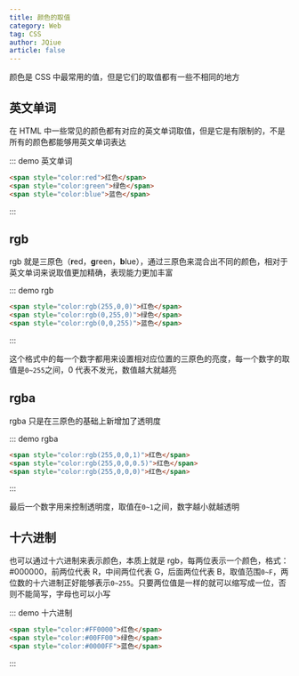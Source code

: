 ```yaml
---
title: 颜色的取值
category: Web
tag: CSS
author: JQiue
article: false
---
```


颜色是 CSS 中最常用的值，但是它们的取值都有一些不相同的地方

## 英文单词

在 HTML 中一些常见的颜色都有对应的英文单词取值，但是它是有限制的，不是所有的颜色都能够用英文单词表达

::: demo 英文单词

```html
<span style="color:red">红色</span>
<span style="color:green">绿色</span>
<span style="color:blue">蓝色</span>
```

:::

## rgb

rgb 就是三原色（**r**ed，**g**reen，**b**lue），通过三原色来混合出不同的颜色，相对于英文单词来说取值更加精确，表现能力更加丰富

::: demo rgb

```html
<span style="color:rgb(255,0,0)">红色</span>
<span style="color:rgb(0,255,0)">绿色</span>
<span style="color:rgb(0,0,255)">蓝色</span>
```

:::

这个格式中的每一个数字都用来设置相对应位置的三原色的亮度，每一个数字的取值是`0~255`之间，0 代表不发光，数值越大就越亮

## rgba

rgba 只是在三原色的基础上新增加了透明度

::: demo rgba

```html
<span style="color:rgb(255,0,0,1)">红色</span>
<span style="color:rgb(255,0,0,0.5)">红色</span>
<span style="color:rgb(255,0,0,0)">红色</span>
```

:::

最后一个数字用来控制透明度，取值在`0~1`之间，数字越小就越透明

## 十六进制

也可以通过十六进制来表示颜色，本质上就是 rgb，每两位表示一个颜色，格式：#000000，前两位代表 R，中间两位代表 G，后面两位代表 B，取值范围`0~F`，两位数的十六进制正好能够表示`0~255`。只要两位值是一样的就可以缩写成一位，否则不能简写，字母也可以小写

::: demo 十六进制

```html
<span style="color:#FF0000">红色</span>
<span style="color:#00FF00">绿色</span>
<span style="color:#0000FF">蓝色</span>
```

:::
